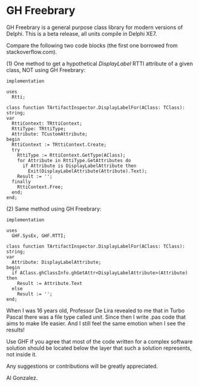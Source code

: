 # GH Freebrary
GH Freebrary is a general purpose class library for modern versions of Delphi. This is a beta release, all units compile in Delphi XE7.

Compare the following two code blocks (the first one borrowed from stackoverflow.com).

(1) One method to get a hypothetical <i>DisplayLabel</i> RTTI attribute of a given class, NOT using GH Freebrary:
<pre><code>implementation

uses
  Rtti;

class function TArtifactInspector.DisplayLabelFor(AClass: TClass): string;
var
  RttiContext: TRttiContext;
  RttiType: TRttiType;
  Attribute: TCustomAttribute;
begin
  RttiContext := TRttiContext.Create;
  try
    RttiType := RttiContext.GetType(AClass);
    for Attribute in RttiType.GetAttributes do
      if Attribute is DisplayLabelAttribute then
        Exit(DisplayLabelAttribute(Attribute).Text);
    Result := '';
  finally
    RttiContext.Free;
  end;
end;</code></pre>

(2) Same method using GH Freebrary:
<pre><code>implementation

uses
  GHF.SysEx, GHF.RTTI;

class function TArtifactInspector.DisplayLabelFor(AClass: TClass): string;
var
  Attribute: DisplayLabelAttribute;
begin
  if AClass.ghClassInfo.ghGetAttr&lt;DisplayLabelAttribute&gt;(Attribute) then
    Result := Attribute.Text
  else
    Result := '';
end;</code></pre>

When I was 16 years old, Professor De Lira revealed to me that in Turbo Pascal there was a file type called <i>unit</i>. Since then I write .pas code that aims to make life easier. And I still feel the same emotion when I see the results!

Use GHF if you agree that most of the code written for a complex software solution should be located below the layer that such a solution represents, not inside it.

Any suggestions or contributions will be greatly appreciated.

Al Gonzalez.
